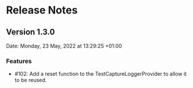 # Release Notes

## Version 1.3.0

Date: Monday, 23 May, 2022 at 13:29:25 +01:00

### Features

- #102: Add a reset function to the TestCaptureLoggerProvider to allow it to be reused.


